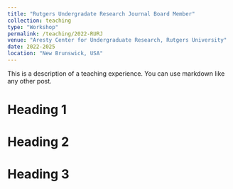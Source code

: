 ```yaml
---
title: "Rutgers Undergradate Research Journal Board Member"
collection: teaching
type: "Workshop"
permalink: /teaching/2022-RURJ
venue: "Aresty Center for Undergraduate Research, Rutgers University"
date: 2022-2025
location: "New Brunswick, USA"
---
```


This is a description of a teaching experience. You can use markdown like any other post.

Heading 1
======

Heading 2
======

Heading 3
======
